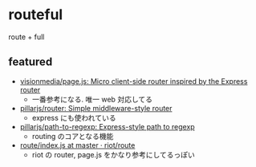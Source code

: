 # routeful
route + full


## featured

- [visionmedia/page.js: Micro client-side router inspired by the Express router](https://github.com/visionmedia/page.js)
  + 一番参考になる. 唯一 web 対応してる
- [pillarjs/router: Simple middleware-style router](https://github.com/pillarjs/router)
  + express にも使われている
- [pillarjs/path-to-regexp: Express-style path to regexp](https://github.com/pillarjs/path-to-regexp)
  + routing のコアとなる機能
- [route/index.js at master · riot/route](https://github.com/riot/route/blob/master/lib/index.js)
  + riot の router, page.js をかなり参考にしてるっぽい
